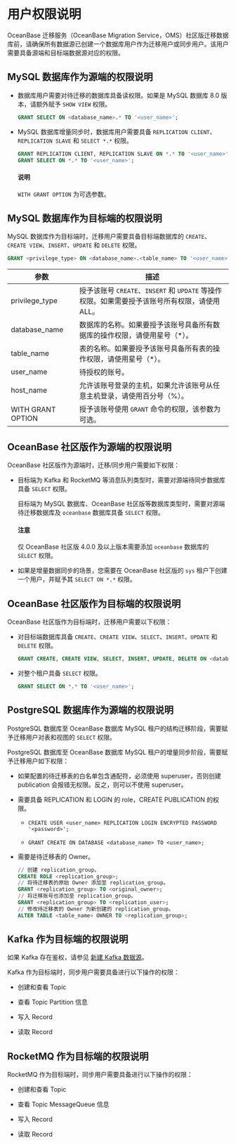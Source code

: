 # 用户权限说明

OceanBase 迁移服务（OceanBase Migration Service，OMS）社区版迁移数据库前，请确保所有数据源已创建一个数据库用户作为迁移用户或同步用户。该用户需要具备源端和目标端数据源对应的权限。

## MySQL 数据库作为源端的权限说明

* 数据库用户需要对待迁移的数据库具备读权限。如果是 MySQL 数据库 8.0 版本，请额外赋予 `SHOW VIEW` 权限。

  ```sql
  GRANT SELECT ON <database_name>.* TO '<user_name>';
  ```

* MySQL 数据库增量同步时，数据库用户需要具备 `REPLICATION CLIENT`、`REPLICATION SLAVE` 和 `SELECT *.*` 权限。

  ```sql
  GRANT REPLICATION CLIENT, REPLICATION SLAVE ON *.* TO '<user_name>' [WITH GRANT OPTION];
  GRANT SELECT ON *.* TO '<user_name>';
  ```

   <main id="notice" type='explain'>
   <h4>说明</h4>
   <p><code>WITH GRANT OPTION</code> 为可选参数。</p>
   </main>

## MySQL 数据库作为目标端的权限说明

MySQL 数据库作为目标端时，迁移用户需要具备目标端数据库的 `CREATE`、`CREATE VIEW`、`INSERT`、`UPDATE` 和 `DELETE` 权限。

```sql
GRANT <privilege_type> ON <database_name>.<table_name> TO '<user_name>'@'<host_name>' [WITH GRANT OPTION];
```

|        参数         |                               描述                                |
|-------------------|--------------------------------|
| privilege_type    | 授予该账号 `CREATE`、`INSERT` 和 `UPDATE` 等操作权限。如果需要授予该账号所有权限，请使用 ALL。 |
| database_name     | 数据库的名称。如果要授予该账号具备所有数据库的操作权限，请使用星号（\*）。                          |
| table_name        | 表的名称。如果要授予该账号具备所有表的操作权限，请使用星号（\*）。                              |
| user_name         | 待授权的账号。                                                         |
| host_name         | 允许该账号登录的主机，如果允许该账号从任意主机登录，请使用百分号（%）。                            |
| WITH GRANT OPTION | 授予该账号使用 `GRANT` 命令的权限，该参数为可选。                                   |

## OceanBase 社区版作为源端的权限说明

OceanBase 社区版作为源端时，迁移/同步用户需要如下权限：

* 目标端为 Kafka 和 RocketMQ 等消息队列类型时，需要对源端待同步数据库具备 `SELECT` 权限。

   目标端为 MySQL 数据库、OceanBase 社区版等数据库类型时，需要对源端待迁移数据库及 `oceanbase` 数据库具备 `SELECT` 权限。

   <main id="notice" type='notice'>
   <h4>注意</h4>
   <p>仅 OceanBase 社区版 4.0.0 及以上版本需要添加 <code>oceanbase</code> 数据库的 <code>SELECT</code> 权限。</p>
   </main>

* 如果是增量数据同步的场景，您需要在 OceanBase 社区版的 `sys` 租户下创建一个用户，并赋予其 `SELECT ON *.*` 权限。

## OceanBase 社区版作为目标端的权限说明

OceanBase 社区版作为目标端时，迁移用户需要以下权限：

* 对目标端数据库具备 `CREATE`、`CREATE VIEW`、`SELECT`、`INSERT`、`UPDATE` 和 `DELETE` 权限。

   ```sql
   GRANT CREATE, CREATE VIEW, SELECT, INSERT, UPDATE, DELETE ON <database_name>.* TO '<user_name>';
   ```

* 对整个租户具备 `SELECT` 权限。

   ```sql
   GRANT SELECT ON *.* TO '<user_name>';
   ```

## PostgreSQL 数据库作为源端的权限说明

PostgreSQL 数据库至 OceanBase 数据库 MySQL 租户的结构迁移阶段，需要赋予迁移用户对表和视图的 `SELECT` 权限。

PostgreSQL 数据库至 OceanBase 数据库 MySQL 租户的增量同步阶段，需要赋予迁移用户如下权限：

* 如果配置的待迁移表的白名单包含通配符，必须使用 superuser，否则创建 publication 会报错无权限。反之，则可以不使用 superuser。

* 需要具备 REPLICATION 和 LOGIN 的 role，CREATE PUBLICATION 的权限。

  * `CREATE USER <user_name> REPLICATION LOGIN ENCRYPTED PASSWORD '<password>';`

  * `GRANT CREATE ON DATABASE <database_name> TO <user_name>;`

* 需要是待迁移表的 Owner。

   ```sql
   // 创建 replication_group。
   CREATE ROLE <replication_group>;  
   // 将待迁移表的原始 Owner 添加至 replication_group。
   GRANT <replication_group> TO <original_owner>; 
   // 将迁移账号也添加至 replication_group。
   GRANT <replication_group> TO <replication_user>; 
   // 修改待迁移表的 Owner 为新创建的 replication_group。
   ALTER TABLE <table_name> OWNER TO <replication_group>; 
  ```

## Kafka 作为目标端的权限说明

如果 Kafka 存在鉴权，请参见 [新建 Kafka 数据源](100.create-a-data-source/500.create-a-kafka-data-source.md)。

Kafka 作为目标端时，同步用户需要具备进行以下操作的权限：

* 创建和查看 Topic

* 查看 Topic Partition 信息

* 写入 Record

* 读取 Record

## RocketMQ 作为目标端的权限说明

RocketMQ 作为目标端时，同步用户需要具备进行以下操作的权限：

* 创建和查看 Topic

* 查看 Topic MessageQueue 信息

* 写入 Record

* 读取 Record
